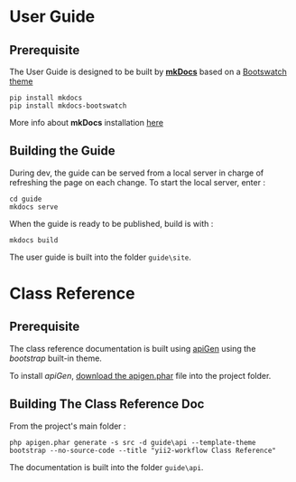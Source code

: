 # User Guide

## Prerequisite

The User Guide is designed to be built by **[mkDocs](http://www.mkdocs.org/)** based on a [Bootswatch theme](https://github.com/mkdocs/mkdocs-bootswatch)

```
pip install mkdocs
pip install mkdocs-bootswatch
```

More info about **mkDocs** installation [here](http://www.mkdocs.org/#installation)

## Building the Guide

During dev, the guide can be served from a local server in charge of refreshing the page on each
change. To start the local server, enter :

```
cd guide
mkdocs serve
```

When the guide is ready to be published, build is with :

```
mkdocs build
```

The user guide is built into the folder `guide\site`.

# Class Reference

## Prerequisite

The class reference documentation is built using [apiGen](http://www.apigen.org/) using the *bootstrap* built-in theme.

To install *apiGen*, [download the apigen.phar](http://apigen.org/apigen.phar) file into the project folder.

## Building The Class Reference Doc

From the project's main folder :

```
php apigen.phar generate -s src -d guide\api --template-theme bootstrap --no-source-code --title "yii2-workflow Class Reference"
```

The documentation is built into the folder `guide\api`.
